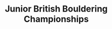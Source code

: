 ---
layout: post
title: Junior British Bouldering Championships
month: June
venue: Rock Over Climbing Centre - Manchester
time: ??
link: www.thebmc.co.uk/junior-british-bouldering-championships-2018
---